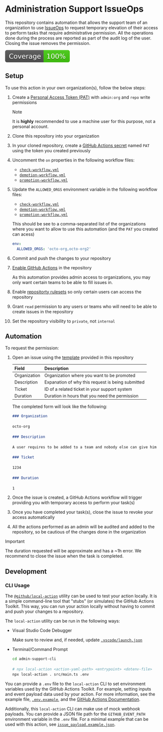 # Administration Support IssueOps

This repository contains automation that allows the support team of an
organization to use [IssueOps](https://issue-ops.github.io/docs/) to request
temporary elevation of their access to perform tasks that require administrative
permission. All the operations done during the process are reported as part of
the audit log of the user. Closing the issue removes the permission.

[![Code Coverage](./badges/coverage.svg)](./badges/coverage.svg)

## Setup

To use this action in your own organization(s), follow the below steps:

1. Create a
   [Personal Access Token (PAT)](https://docs.github.com/en/authentication/keeping-your-account-and-data-secure/managing-your-personal-access-tokens#creating-a-personal-access-token-classic)
   with `admin:org` and `repo` write permissions

   > [!NOTE]
   >
   > It is **highly** recommended to use a machine user for this purpose, not a
   > personal account.

1. Clone this repository into your organization
1. In your cloned repository, create a
   [GitHub Actions secret](https://docs.github.com/en/actions/security-for-github-actions/security-guides/using-secrets-in-github-actions#creating-secrets-for-a-repository)
   named `PAT` using the token you created previously
1. Uncomment the `on` properties in the following workflow files:
   - [`check-workflow.yml`](./.github/workflows/check-workflow.yml)
   - [`demotion-workflow.yml`](./.github/workflows/demotion-workflow.yml)
   - [`promotion-workflow.yml`](./.github/workflows/promotion-workflow.yml)
1. Update the `ALLOWED_ORGS` environment variable in the following workflow
   files:

   - [`check-workflow.yml`](./.github/workflows/check-workflow.yml)
   - [`demotion-workflow.yml`](./.github/workflows/demotion-workflow.yml)
   - [`promotion-workflow.yml`](./.github/workflows/promotion-workflow.yml)

   This should be see to a comma-separated list of the organizations where you
   want to allow to use this automation (and the `PAT` you created can acess)

   ```yaml
   env:
     ALLOWED_ORGS: 'octo-org,octo-org2'
   ```

1. Commit and push the changes to your repository
1. [Enable GitHub Actions](https://docs.github.com/en/repositories/managing-your-repositorys-settings-and-features/enabling-features-for-your-repository/managing-github-actions-settings-for-a-repository)
   in the repository

   As this automation provides admin access to organizations, you may only want
   certain teams to be able to fill issues in.

1. Enable
   [repositorty rulesets](https://docs.github.com/en/repositories/configuring-branches-and-merges-in-your-repository/managing-rulesets/about-rulesets)
   so only certain users can access the repository
1. Grant `read` permission to any users or teams who will need to be able to
   create issues in the repository
1. Set the repository visibility to `private`, not `internal`

## Automation

To request the permission:

1. Open an issue using the
   [template](https://github.com/ActionsDesk/admin-support-issueops-actions/issues/new?template=request_admin_permission.yml)
   provided in this repository

   | Field        | Description                                       |
   | ------------ | ------------------------------------------------- |
   | Organization | Organization where you want to be promoted        |
   | Description  | Expanation of why this request is being submitted |
   | Ticket       | ID of a related ticket in your support system     |
   | Duration     | Duration in hours that you need the permission    |

   The completed form will look like the following:

   ```markdown
   ### Organization

   octo-org

   ### Description

   A user requires to be added to a team and nobody else can give him access

   ### Ticket

   1234

   ### Duration

   1
   ```

1. Once the issue is created, a GitHub Actions workflow will trigger providing
   you with temporary access to perform your task(s)
1. Once you have completed your task(s), close the issue to revoke your access
   automatically
1. All the actions performed as an admin will be audited and added to the
   repository, so be cautious of the changes done in the organization

> [!IMPORTANT]
>
> The duration requested will be approximate and has a ~1h error. We recommend
> to close the issue when the task is completed.

## Development

### CLI Usage

The [`@github/local-action`](https://github.com/github/local-action) utility can
be used to test your action locally. It is a simple command-line tool that
"stubs" (or simulates) the GitHub Actions Toolkit. This way, you can run your
action locally without having to commit and push your changes to a repository.

The `local-action` utility can be run in the following ways:

- Visual Studio Code Debugger

  Make sure to review and, if needed, update
  [`.vscode/launch.json`](./.vscode/launch.json)

- Terminal/Command Prompt

  ```bash
  cd admin-support-cli

  # npx local-action <action-yaml-path> <entrypoint> <dotenv-file>
  npx local-action . src/main.ts .env
  ```

You can provide a `.env` file to the `local-action` CLI to set environment
variables used by the GitHub Actions Toolkit. For example, setting inputs and
event payload data used by your action. For more information, see the example
file, [`.env.example`](./admin-support-cli/.env.example), and the
[GitHub Actions Documentation](https://docs.github.com/en/actions/learn-github-actions/variables#default-environment-variables).

Additionally, this `local-action` CLI can make use of mock webhook payloads. You
can provide a JSON file path for the `GITHUB_EVENT_PATH` environment variable in
the `.env` file. For a minimal example that can be used with this action, see
[`issue_payload.example.json`](./admin-support-cli/issue_payload.example.json).
